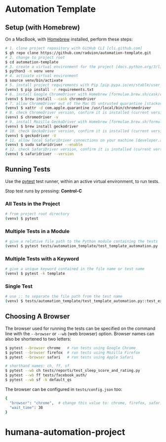 # Automation Template

## Setup (with Homebrew)

On a MacBook, with [Homebrew](https://brew.sh) installed,
perform these steps:

```sh
# 1. clone project repository with GitHub CLI [cli.github.com]
$ gh repo clone https://github.com/raduion/automation-template.git
# 2. change to project root
$ cd automation-template
# 3. create a virtual environment for the project [docs.python.org/3/library/venv.html]
$ python3 -m venv venv
# 4. activate virtual environment
$ source venv/bin/activate
# 5. install project requirements with Pip [pip.pypa.io/en/stable/user_guide/#requirements-files]
(venv) $ pip install -r requirements.txt
# 6. install Google ChromeDriver with Homebrew [formulae.brew.sh/cask/chromedriver]
(venv) $ brew install --cask chromedriver
# 7. allow ChromeDriver out of the Mac OS untrusted quarantine [stackoverflow.com/questions/60362018/]
(venv) $ xattr -d com.apple.quarantine /usr/local/bin/chromedriver
# 8. check ChromeDriver version, confirm it is installed (current version: 86.0.4240.22)
(venv) $ chromedriver -v
# 9. install Mozilla GeckoDriver with Homebrew [formulae.brew.sh/formula/geckodriver]
(venv) $ brew install geckodriver
# 10. check GeckoDriver version, confirm it is installed (current version: 0.27.0)
(venv) $ geckodriver -V
# 11. allow local SafariDriver connections on your machine [developer.apple.com/documentation/webkit/]
(venv) $ sudo safaridriver --enable
# 12. check SafariDriver version, confirm it is installed (current version: 15610.1.28.1.9)
(venv) $ safaridriver --version
```

## Running Tests

Use the [pytest](https://docs.pytest.org) test runner, within an active virtual environment, to run tests. 

Stop test runs by pressing: **Control-C**

### All Tests in the Project

```sh
# from project root directory
(venv) $ pytest 
```

### Multiple Tests in a Module

```sh
# give a relative file path to the Python module containing the tests
(venv) $ pytest tests/automation_template/test_template_automation.py
```

### Multiple Tests with a Keyword

```sh
# give a unique keyword contained in the file name or test name
(venv) $ pytest -k template
```

### Single Test 

```sh
# use :: to separate the file path from the test name
(venv) $ tests/automation_template/test_template_automation.py::test_example
```

## Choosing A Browser

The browser used for running the tests can be specified on the command line
with the `--browser` or `--wb` (web browser) option. Browser names can also be
shortened to two letters:

```sh
$ pytest --browser chrome   # run tests using Google Chrome
$ pytest --browser firefox  # run tests using Mozilla Firefox
$ pytest --browser safari   # run tests using Apple Safari

# shorthand names: ch, ff, sf
$ pytest --wb ch tests/reports/test_sleep_score_and_rating.py
$ pytest --wb ff tests/facebook_auth/
$ pytest --wb sf -k default_qs
```

The browser can be configured in `tests/config.json` too:

```sh
{
  "browser": "chrome",  # change this value to: chrome, firefox, safari
  "wait_time": 30
}
```
# humana-automation-project
